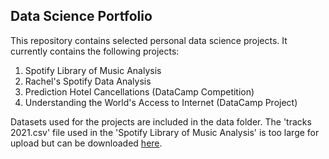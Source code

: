 ## Data Science Portfolio 

This repository contains selected personal data science projects. It currently contains the following projects: 

1. Spotify Library of Music Analysis
2. Rachel's Spotify Data Analysis
3. Prediction Hotel Cancellations (DataCamp Competition)
4. Understanding the World's Access to Internet (DataCamp Project)

Datasets used for the projects are included in the data folder. The 'tracks 2021.csv' file used in the 'Spotify Library of Music Analysis' is too large for upload but can be downloaded [here](https://www.kaggle.com/datasets/yamaerenay/spotify-dataset-19212020-600k-tracks).

